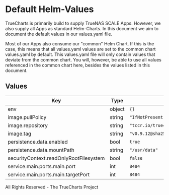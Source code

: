 # Default Helm-Values

TrueCharts is primarily build to supply TrueNAS SCALE Apps.
However, we also supply all Apps as standard Helm-Charts. In this document we aim to document the default values in our values.yaml file.

Most of our Apps also consume our "common" Helm Chart.
If this is the case, this means that all values.yaml values are set to the common chart values.yaml by default. This values.yaml file will only contain values that deviate from the common chart.
You will, however, be able to use all values referenced in the common chart here, besides the values listed in this document.

## Values

| Key | Type | Default | Description |
|-----|------|---------|-------------|
| env | object | `{}` |  |
| image.pullPolicy | string | `"IfNotPresent"` |  |
| image.repository | string | `"tccr.io/truecharts/gaps"` |  |
| image.tag | string | `"v0.9.12@sha256:ccd1d53b06dcae58927b338845bac060c6346cf01542c039c630201df328b51f"` |  |
| persistence.data.enabled | bool | `true` |  |
| persistence.data.mountPath | string | `"/usr/data"` |  |
| securityContext.readOnlyRootFilesystem | bool | `false` |  |
| service.main.ports.main.port | int | `8484` |  |
| service.main.ports.main.targetPort | int | `8484` |  |

All Rights Reserved - The TrueCharts Project
